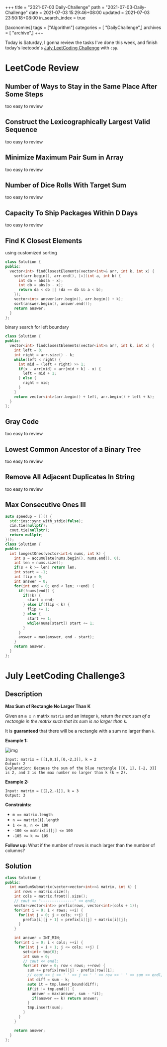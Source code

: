 +++
title = "2021-07-03 Daily-Challenge"
path = "2021-07-03-Daily-Challenge"
date = 2021-07-03 15:29:46+08:00
updated = 2021-07-03 23:50:18+08:00
in_search_index = true

[taxonomies]
tags = ["Algorithm"]
categories = [ "DailyChallenge",]
archives = [ "archive",]
+++

Today is Saturday, I gonna review the tasks I've done this week, and finish today's leetcode's [July LeetCoding Challenge](https://leetcode.com/explore/challenge/card/july-leetcoding-challenge-2021/608/week-1-july-1st-july-7th/3801/) with `cpp`.

<!-- more -->

# LeetCode Review

## Number of Ways to Stay in the Same Place After Some Steps

too easy to review

## Construct the Lexicographically Largest Valid Sequence

too easy to review

## Minimize Maximum Pair Sum in Array

too easy to review

## Number of Dice Rolls With Target Sum

too easy to review

## Capacity To Ship Packages Within D Days

too easy to review

## Find K Closest Elements

using customized sorting

``` cpp
class Solution {
public:
  vector<int> findClosestElements(vector<int>& arr, int k, int x) {
    sort(arr.begin(), arr.end(), [=](int a, int b) {
      int da = abs(a - x);
      int db = abs(b - x);
      return da < db || (da == db && a < b);
    });
    vector<int> answer(arr.begin(), arr.begin() + k);
    sort(answer.begin(), answer.end());
    return answer;
  }
};
```

binary search for left boundary

``` cpp
class Solution {
public:
  vector<int> findClosestElements(vector<int>& arr, int k, int x) {
    int left = 0;
    int right = arr.size() - k;
    while(left < right) {
      int mid = (left + right) >> 1;
      if(x - arr[mid] > arr[mid + k] - x) {
        left = mid + 1;
      } else {
        right = mid;
      }
    }
    return vector<int>(arr.begin() + left, arr.begin() + left + k);
  }
};
```

## Gray Code

too easy to review

## Lowest Common Ancestor of a Binary Tree

too easy to review

## Remove All Adjacent Duplicates In String

too easy to review

## Max Consecutive Ones III

``` cpp
auto speedup = []() {
  std::ios::sync_with_stdio(false);
  cin.tie(nullptr);
  cout.tie(nullptr);
  return nullptr;
}();
class Solution {
public:
  int longestOnes(vector<int>& nums, int k) {
    int s = accumulate(nums.begin(), nums.end(), 0);
    int len = nums.size();
    if(s + k >= len) return len;
    int start = -1;
    int flip = 0;
    int answer = 0;
    for(int end = 0; end < len; ++end) {
      if(!nums[end]) {
        if(!k) {
          start = end;
        } else if(flip < k) {
          flip += 1;
        } else {
          start += 1;
          while(nums[start]) start += 1;
        }
      }
      answer = max(answer, end - start);
    }
    return answer;
  }
};
```

# July LeetCoding Challenge3

## Description

**Max Sum of Rectangle No Larger Than K**

Given an `m x n` matrix `matrix` and an integer `k`, return *the max sum of a rectangle in the matrix such that its sum is no larger than* `k`.

It is **guaranteed** that there will be a rectangle with a sum no larger than `k`.

 

**Example 1:**

![img](https://assets.leetcode.com/uploads/2021/03/18/sum-grid.jpg)

```
Input: matrix = [[1,0,1],[0,-2,3]], k = 2
Output: 2
Explanation: Because the sum of the blue rectangle [[0, 1], [-2, 3]] is 2, and 2 is the max number no larger than k (k = 2).
```

**Example 2:**

```
Input: matrix = [[2,2,-1]], k = 3
Output: 3
```

 

**Constraints:**

- `m == matrix.length`
- `n == matrix[i].length`
- `1 <= m, n <= 100`
- `-100 <= matrix[i][j] <= 100`
- `-105 <= k <= 105`

 

**Follow up:** What if the number of rows is much larger than the number of columns?

## Solution

``` cpp
class Solution {
public:
  int maxSumSubmatrix(vector<vector<int>>& matrix, int k) {
    int rows = matrix.size();
    int cols = matrix.front().size(); 
    // cout << "---------------" << endl;
    vector<vector<int>> prefix(rows, vector<int>(cols + 1));
    for(int i = 0; i < rows; ++i) {
      for(int j = 0; j < cols; ++j) {
        prefix[i][j + 1] = prefix[i][j] + matrix[i][j];
      }
    }

    int answer = INT_MIN;
    for(int i = 0; i < cols; ++i) {
      for(int j = i + 1; j <= cols; ++j) {
        set<int> tmp{0};
        int sum = 0;
        // cout << endl;
        for(int row = 0; row < rows; ++row) {
          sum += prefix[row][j] - prefix[row][i];
          // cout << i << ' ' << j << ' ' << row << ' ' << sum << endl;
          int diff = sum - k;
          auto it = tmp.lower_bound(diff);
          if(it != tmp.end()) {
            answer = max(answer, sum - *it);
            if(answer == k) return answer;
          }
          tmp.insert(sum);
        }
      }
    }

    return answer;
  }
};
```
